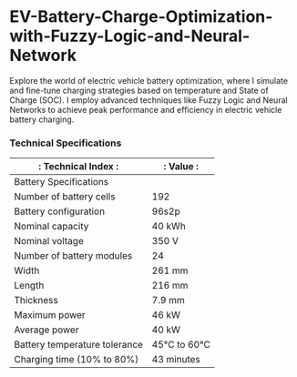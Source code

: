 # EV-Battery-Charge-Optimization-with-Fuzzy-Logic-and-Neural-Network
Explore the world of electric vehicle battery optimization, where I simulate and fine-tune charging strategies based on temperature and State of Charge (SOC). I employ advanced techniques like Fuzzy Logic and Neural Networks to achieve peak performance and efficiency in electric vehicle battery charging.

### Technical Specifications
<div align="center">
  
  | : Technical Index : | : Value : |
  |---|---|
  | Battery Specifications |
  | Number of battery cells | 192 |
  | Battery configuration | 96s2p |
  | Nominal capacity | 40 kWh |
  | Nominal voltage | 350 V |
  | Number of battery modules | 24 |
  | Width | 261 mm |
  | Length | 216 mm |
  | Thickness | 7.9 mm |
  | Maximum power | 46 kW |
  | Average power | 40 kW |
  | Battery temperature tolerance | 45°C to 60°C |
  | Charging time (10% to 80%) | 43 minutes |
  
</div>
